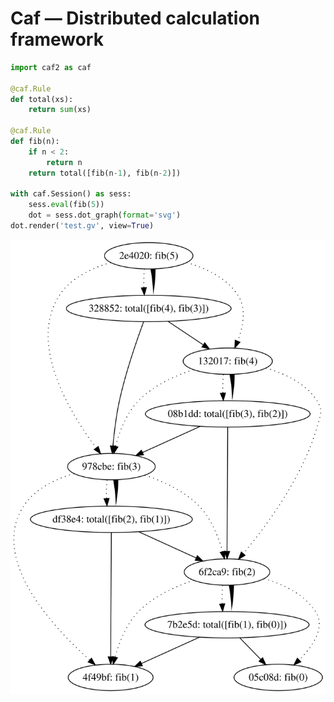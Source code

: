 # Caf — Distributed calculation framework

```python
import caf2 as caf

@caf.Rule
def total(xs):
    return sum(xs)

@caf.Rule
def fib(n):
    if n < 2:
        return n
    return total([fib(n-1), fib(n-2)])

with caf.Session() as sess:
    sess.eval(fib(5))
    dot = sess.dot_graph(format='svg')
dot.render('test.gv', view=True)
```

![](docs/test.gv.svg)
